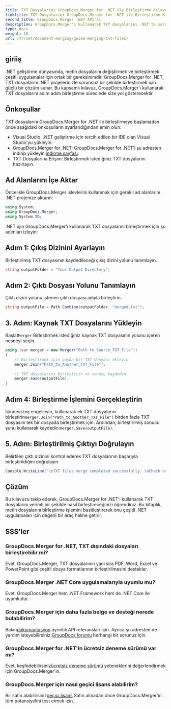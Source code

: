 ```yaml
---
title: TXT Dosyalarını GroupDocs.Merger for .NET ile Birleştirme Kılavuzu
linktitle: TXT Dosyalarını GroupDocs.Merger for .NET ile Birleştirme Kılavuzu
second_title: GroupDocs.Merger .NET API'si
description: GroupDocs.Merger'ı kullanarak TXT dosyalarını .NET'te sorunsuz bir şekilde birleştirin. Geliştiriciler için adım adım kılavuz. Belgeler ve destek mevcuttur.
type: docs
weight: 18
url: /tr/net/document-merging/guide-merging-txt-files/
---
```

## giriiş
.NET geliştirme dünyasında, metin dosyalarını değiştirmek ve birleştirmek çeşitli uygulamalar için ortak bir gereksinimdir. GroupDocs.Merger for .NET, TXT dosyalarını .NET projelerinizle sorunsuz bir şekilde birleştirmek için güçlü bir çözüm sunar. Bu kapsamlı kılavuz, GroupDocs.Merger'ı kullanarak TXT dosyalarını adım adım birleştirme sürecinde size yol gösterecektir.
## Önkoşullar
TXT dosyalarını GroupDocs.Merger for .NET ile birleştirmeye başlamadan önce aşağıdaki önkoşulların ayarlandığından emin olun:
- Visual Studio: .NET geliştirme için tercih edilen bir IDE olan Visual Studio'yu yükleyin.
-  GroupDocs.Merger for .NET: GroupDocs.Merger for .NET'i şu adresten indirip yükleyin:[indirme sayfası](https://releases.groupdocs.com/merger/net/).
- TXT Dosyalarına Erişim: Birleştirmek istediğiniz TXT dosyalarını hazırlayın.

## Ad Alanlarını İçe Aktar
Öncelikle GroupDocs.Merger işlevlerini kullanmak için gerekli ad alanlarını .NET projenize aktarın:
```csharp
using System; 
using GroupDocs.Merger;
using System.IO;
```

.NET için GroupDocs.Merger'ı kullanarak TXT dosyalarını birleştirmek için şu adımları izleyin:
## Adım 1: Çıkış Dizinini Ayarlayın
Birleştirilmiş TXT dosyasının kaydedileceği çıkış dizini yolunu tanımlayın.
```csharp
string outputFolder = "Your Output Directory";
```
## Adım 2: Çıktı Dosyası Yolunu Tanımlayın
Çıktı dizini yolunu istenen çıktı dosyası adıyla birleştirin.
```csharp
string outputFile = Path.Combine(outputFolder, "merged.txt");
```
## 3. Adım: Kaynak TXT Dosyalarını Yükleyin
 Başlat`Merger` Birleştirmek istediğiniz kaynak TXT dosyasının yolunu içeren nesneyi seçin.
```csharp
using (var merger = new Merger("Path_to_Source_TXT_File"))
{
    // Birleştirmek için başka bir TXT dosyası ekleyin
    merger.Join("Path_to_Another_TXT_File");
    
    // TXT dosyalarını birleştirin ve sonucu kaydedin
    merger.Save(outputFile);
}
```
## Adım 4: Birleştirme İşlemini Gerçekleştirin
 İçinde`using` engelleyin, kullanarak ek TXT dosyalarını birleştirin`merger.Join("Path_to_Another_TXT_File")` birden fazla TXT dosyasını tek bir dosyada birleştirmek için. Ardından, birleştirilmiş sonucu şunu kullanarak kaydedin:`merger.Save(outputFile)`.
## 5. Adım: Birleştirilmiş Çıktıyı Doğrulayın
Belirtilen çıktı dizinini kontrol ederek TXT dosyalarının başarıyla birleştirildiğini doğrulayın.
```csharp
Console.WriteLine("\nTXT files merge completed successfully. \nCheck output in {0}", outputFolder);
```

## Çözüm
Bu kılavuzu takip ederek, GroupDocs.Merger for .NET'i kullanarak TXT dosyalarını verimli bir şekilde nasıl birleştireceğinizi öğrendiniz. Bu kitaplık, metin dosyalarını birleştirme işlemini basitleştirerek onu çeşitli .NET uygulamaları için değerli bir araç haline getirir.

## SSS'ler
### GroupDocs.Merger for .NET, TXT dışındaki dosyaları birleştirebilir mi?
Evet, GroupDocs.Merger, TXT dosyalarının yanı sıra PDF, Word, Excel ve PowerPoint gibi çeşitli dosya formatlarının birleştirilmesini destekler.
### GroupDocs.Merger .NET Core uygulamalarıyla uyumlu mu?
Evet, GroupDocs.Merger hem .NET Framework hem de .NET Core ile uyumludur.
### GroupDocs.Merger için daha fazla belge ve desteği nerede bulabilirim?
 Bakın[dokümantasyon](https://reference.groupdocs.com/merger/net/) ayrıntılı API referansları için. Ayrıca şu adresten de yardım isteyebilirsiniz:[GroupDocs forumu](https://forum.groupdocs.com/c/merger/32) herhangi bir sorunuz için.
### GroupDocs.Merger for .NET'in ücretsiz deneme sürümü var mı?
 Evet, keşfedebilirsiniz[ücretsiz deneme sürümü](https://releases.groupdocs.com/) yeteneklerini değerlendirmek için GroupDocs.Merger'ın.
### GroupDocs.Merger için nasıl geçici lisans alabilirim?
 Bir satın alabilirsiniz[geçici lisans](https://purchase.groupdocs.com/temporary-license/) Satın almadan önce GroupDocs.Merger'ın tüm potansiyelini test etmek için.